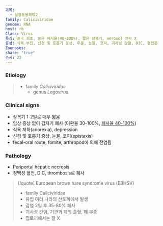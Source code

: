 ```yaml
---
과목:
  - 실험동물의학2
family: Caliciviridae
genome: RNA
host: rb
Class: Virus
특징: 중국 최초, 높은 폐사율(40-100%), 짧은 잠복기, aerosol 전파 X
증상: 식욕 부진, 신경 및 호흡기 증상, 우울, 눈물, 코피, 괴사성 간염, DIC, 혈전증
Zoonoses: 
share: "true"
순서: 22
---
```

### Etiology
>- family *Caliciviridae*
>	- genus *Lagovirus*

### Clinical signs
- 잠복기 1-2일로 매우 짧음
- 임상 증상 없이 갑자기 폐사 (이환율 30-100%, <u>폐사율 40-100%</u>)
- 식욕 저하(anorexia), depression
- 신경 및 호흡기 증상, 눈물, 코피(epistaxis)
- fecal-oral route, fomite, arthropod에 의해 전염됨

### Pathology
- Periportal hepatic necrosis
- 정맥성 혈전, DIC, thrombosis로 폐사

>[!quote] European brown hare syndrome virus (EBHSV)
>- family Caliciviridae
>- 유럽 여러 나라의 산토끼에서 발생
>- 감염 2일 후 35-80% 폐사
>- 괴사성 간염, 기관과 폐의 출혈, 폐 부종
>- 집토끼에서는 잘 X

